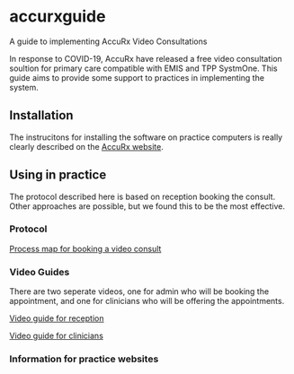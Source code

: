 # accurxguide
A guide to implementing AccuRx Video Consultations

In response to COVID-19, AccuRx have released a free video consultation soultion for primary care compatible with EMIS and TPP SystmOne. This guide aims to provide some support to practices in implementing the system.

## Installation
The instrucitons for installing the software on practice computers is really clearly described on the [AccuRx website](https://www.accurx.com/).

## Using in practice
The protocol described here is based on reception booking the consult. Other approaches are possible, but we found this to be the most effective.

### Protocol
[Process map for booking a video consult](../master/protocol/protocol_v1_image.png)


### Video Guides
There are two seperate videos, one for admin who will be booking the appointment, and one for clinicians who will be offering the appointments.

[Video guide for reception](https://www.loom.com/share/0c88bfaa53504c73ab28946166095dc9)

[Video guide for clinicians](https://www.loom.com/share/77c1cba11a2440e5888aa691c250b0c3)

### Information for practice websites
